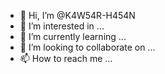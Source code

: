- 👋 Hi, I’m @K4W54R-H454N
- 👀 I’m interested in ...
- 🌱 I’m currently learning ...
- 💞️ I’m looking to collaborate on ...
- 📫 How to reach me ...

<!---
K4W54R-H454N/K4W54R is a ✨ special ✨ repository because its `README.md` (this file) appears on your GitHub profile.
You can click the Preview link to take a look at your changes.
--->
